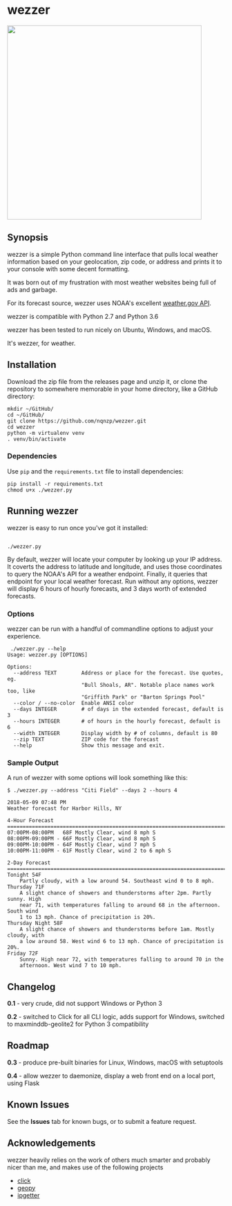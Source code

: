 # wezzer

<img src="https://user-images.githubusercontent.com/20565648/39849784-0373a2b8-53dc-11e8-9b0a-6f1715d441f8.png" width="450"/>

## Synopsis

wezzer is a simple Python command line interface that pulls local weather information based on your geolocation, zip code, or address and prints it to your console with some decent formatting. 

It was born out of my frustration with most weather websites being full of ads and  garbage.

For its forecast source, wezzer uses NOAA's excellent [weather.gov API](https://www.weather.gov/documentation/services-web-api).

wezzer is compatible with Python 2.7 and Python 3.6

wezzer has been tested to run nicely on Ubuntu, Windows, and macOS.

It's wezzer, for weather.


## Installation

Download the zip file from the releases page and unzip it, or clone the repository to 
somewhere memorable in your home directory, like a GitHub directory:

```commandline
mkdir ~/GitHub/
cd ~/GitHub/
git clone https://github.com/nqnzp/wezzer.git
cd wezzer
python -m virtualenv venv
. venv/bin/activate
```

### Dependencies
Use `pip` and the `requirements.txt` file to install dependencies:

```commandLine
pip install -r requirements.txt
chmod u+x ./wezzer.py
```

## Running wezzer

wezzer is easy to run once you've got it installed:

```commandline

./wezzer.py

```

By default, wezzer will locate your computer by looking up your IP address. It coverts the address to latitude and longitude, and uses those coordinates to query the NOAA's API for a weather endpoint. Finally, it queries that endpoint for your local weather forecast. Run without any options, wezzer will display 6 hours of hourly forecasts, and 3 days worth of extended forecasts. 

### Options

wezzer can be run with a handful of commandline options to adjust your experience. 

```commandline
 ./wezzer.py --help
Usage: wezzer.py [OPTIONS]

Options:
  --address TEXT        Address or place for the forecast. Use quotes, eg.
                        "Bull Shoals, AR". Notable place names work too, like
                        "Griffith Park" or "Barton Springs Pool"
  --color / --no-color  Enable ANSI color
  --days INTEGER        # of days in the extended forecast, default is 3
  --hours INTEGER       # of hours in the hourly forecast, default is 6
  --width INTEGER       Display width by # of columns, default is 80
  --zip TEXT            ZIP code for the forecast
  --help                Show this message and exit.
```

### Sample Output
A run of wezzer with some options will look something like this:

```commandline
$ ./wezzer.py --address "Citi Field" --days 2 --hours 4

2018-05-09 07:48 PM
Weather forecast for Harbor Hills, NY

4-Hour Forecast
===============================================================================
07:00PM-08:00PM   68F Mostly Clear, wind 8 mph S
08:00PM-09:00PM - 66F Mostly Clear, wind 8 mph S
09:00PM-10:00PM - 64F Mostly Clear, wind 7 mph S
10:00PM-11:00PM - 61F Mostly Clear, wind 2 to 6 mph S

2-Day Forecast
===============================================================================
Tonight 54F
    Partly cloudy, with a low around 54. Southeast wind 0 to 8 mph.
Thursday 71F
    A slight chance of showers and thunderstorms after 2pm. Partly sunny. High
    near 71, with temperatures falling to around 68 in the afternoon. South wind
    1 to 13 mph. Chance of precipitation is 20%.
Thursday Night 58F
    A slight chance of showers and thunderstorms before 1am. Mostly cloudy, with
    a low around 58. West wind 6 to 13 mph. Chance of precipitation is 20%.
Friday 72F
    Sunny. High near 72, with temperatures falling to around 70 in the
    afternoon. West wind 7 to 10 mph.

```

## Changelog

**0.1** - very crude, did not support Windows or Python 3

**0.2** - switched to Click for all CLI logic, adds support for Windows,
 switched to maxminddb-geolite2 for Python 3 compatibility

## Roadmap

**0.3** - produce pre-built binaries for Linux, Windows, macOS with setuptools

**0.4** - allow wezzer to daemonize, display a web front end on a local port, using Flask

## Known Issues

See the **Issues** tab for known bugs, or to submit a feature request.

## Acknowledgements

wezzer heavily relies on the work of others much smarter and probably nicer than me, and makes use of the following projects

* [click](https://github.com/pallets/click)
* [geopy](https://github.com/geopy/geopy)
* [ipgetter](https://github.com/phoemur/ipgetter)

